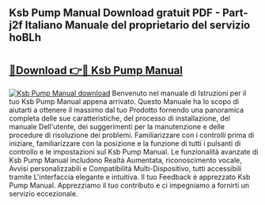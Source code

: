 ## Ksb Pump Manual Download gratuit PDF - Part-j2f Italiano Manuale del proprietario del servizio hoBLh

# <h2><a href="http://dfbaki.blite.top/?on=Ksb+Pump+Manual">🔗Download 👉🔴 Ksb Pump Manual</a></h2>

[![Ksb Pump Manual download](https://i.imgur.com/lujVjoI.png)](http://dfbaki.blite.top/?on=Ksb+Pump+Manual)
Benvenuto nel manuale di Istruzioni per il tuo Ksb Pump Manual appena arrivato. Questo Manuale ha lo scopo di aiutarti a ottenere il massimo dal tuo Prodotto fornendo una panoramica completa delle sue caratteristiche, del processo di installazione, del manuale Dell'utente, dei suggerimenti per la manutenzione e delle procedure di risoluzione dei problemi. Familiarizzare con i controlli prima di iniziare, familiarizzare con la posizione e la funzione di tutti i pulsanti di controllo e le impostazioni sul Ksb Pump Manual. Le funzionalità avanzate di Ksb Pump Manual includono Realtà Aumentata, riconoscimento vocale, Avvisi personalizzabili e Compatibilità Multi-Dispositivo, tutti accessibili tramite L'interfaccia elegante e intuitiva. Il tuo Feedback è apprezzato Ksb Pump Manual. Apprezziamo il tuo contributo e ci impegniamo a fornirti un servizio eccezionale.
